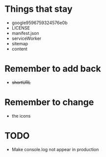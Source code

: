 # Things that stay
  - google9596759324576e0b
  - LICENSE
  - manifest.json
  - serviceWorker
  - sitemap
  - content

# Remember to add back
  - ~~shortURL~~

# Remember to change
  - the icons

# TODO
  - Make console.log not appear in production